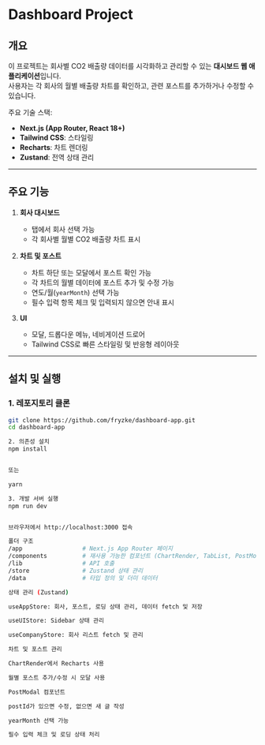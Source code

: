 # Dashboard Project

## 개요
이 프로젝트는 회사별 CO2 배출량 데이터를 시각화하고 관리할 수 있는 **대시보드 웹 애플리케이션**입니다.  
사용자는 각 회사의 월별 배출량 차트를 확인하고, 관련 포스트를 추가하거나 수정할 수 있습니다.

주요 기술 스택:
- **Next.js (App Router, React 18+)**
- **Tailwind CSS**: 스타일링
- **Recharts**: 차트 렌더링
- **Zustand**: 전역 상태 관리

---

## 주요 기능

1. **회사 대시보드**
   - 탭에서 회사 선택 가능
   - 각 회사별 월별 CO2 배출량 차트 표시

2. **차트 및 포스트**
   - 차트 하단 또는 모달에서 포스트 확인 가능
   - 각 차트의 월별 데이터에 포스트 추가 및 수정 가능
   - 연도/월(`yearMonth`) 선택 가능
   - 필수 입력 항목 체크 및 입력되지 않으면 안내 표시

3. **UI**
   - 모달, 드롭다운 메뉴, 네비게이션 드로어
   - Tailwind CSS로 빠른 스타일링 및 반응형 레이아웃

---

## 설치 및 실행

### 1. 레포지토리 클론
```bash
git clone https://github.com/fryzke/dashboard-app.git
cd dashboard-app

2. 의존성 설치
npm install


또는

yarn

3. 개발 서버 실행
npm run dev


브라우저에서 http://localhost:3000 접속

폴더 구조
/app                 # Next.js App Router 페이지
/components          # 재사용 가능한 컴포넌트 (ChartRender, TabList, PostModal, SideBar 등)
/lib                 # API 호출
/store               # Zustand 상태 관리
/data                # 타입 정의 및 더미 데이터

상태 관리 (Zustand)

useAppStore: 회사, 포스트, 로딩 상태 관리, 데이터 fetch 및 저장

useUIStore: Sidebar 상태 관리

useCompanyStore: 회사 리스트 fetch 및 관리

차트 및 포스트 관리

ChartRender에서 Recharts 사용

월별 포스트 추가/수정 시 모달 사용

PostModal 컴포넌트

postId가 있으면 수정, 없으면 새 글 작성

yearMonth 선택 가능

필수 입력 체크 및 로딩 상태 처리